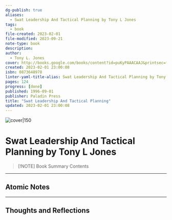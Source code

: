 ```yaml
---
dg-publish: true
aliases:
  - Swat Leadership And Tactical Planning by Tony L Jones
tags:
  - book
file-created: 2023-02-01
file-modified: 2023-09-21
note-type: book 
description: 
author:
  - Tony L. Jones
cover: http://books.google.com/books/content?id=puKyPAAACAAJ&printsec=frontcover&img=1&zoom=1&source=gbs_api
created: 2023-02-01 23:00:08
isbn: 0873648978
linter-yaml-title-alias: Swat Leadership And Tactical Planning by Tony L Jones
pages: 124
progress: [done]
published: 1996-09-01
publisher: Paladin Press
title: "Swat Leadership And Tactical Planning"
updated: 2023-02-01 23:00:08
---
```


![cover|150](http://books.google.com/books/content?id=puKyPAAACAAJ&printsec=frontcover&img=1&zoom=1&source=gbs_api)

# Swat Leadership And Tactical Planning by Tony L Jones

> [!NOTE] Book Summary
> Contents

---

## Atomic Notes

---

## Thoughts and Reflections
